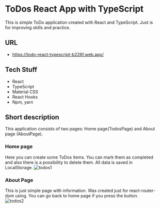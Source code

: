 # ToDos React App with TypeScript

This is simple ToDo application created with React and TypeScript. Just is for improving skills and practice.

## URL
- https://todo-react-typescript-b226f.web.app/

## Tech Stuff
- React
- TypeScript
- Material CSS
- React Hooks
- Npm, yarn

## Short description
This application consists of two pages: Home page(TodosPage) and About page (AboutPage).

### Home page
Here you can create some ToDos items. You can mark them as completed and also there is a possibility to delete them. All data is saved in LocalStorage.
![todos1](https://i.ibb.co/T20XG8b/todo1.png)

### About Page
This is just simple page with information. Was created just for react-router-dom using. You can go back to home page if you press the button.
![todos2](https://i.ibb.co/JzPZxSM/todo2.png)
